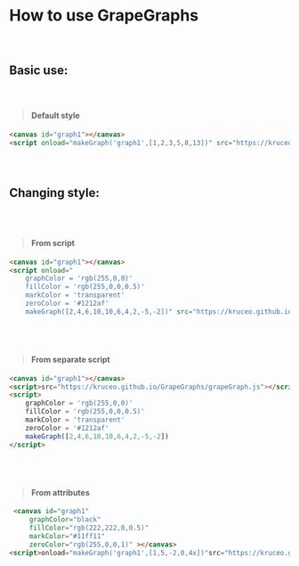 # **How to use GrapeGraphs** #
###### <br> #
## Basic use: ##
##### <br> #



>#### Default style ####
``` html 
<canvas id="graph1"></canvas>
<script onload="makeGraph('graph1',[1,2,3,5,8,13])" src="https://kruceo.github.io/GrapeGraphs/grapeGraph.js"></script>
```
###### <br> ###
## Changing style: ##
###### <br> ######
>#### From script ####

``` html 
<canvas id="graph1"></canvas>
<script onload=" 
    graphColor = 'rgb(255,0,0)'
    fillColor = 'rgb(255,0,0,0.5)'
    markColor = 'transparent'
    zeroColor = '#1212af'
    makeGraph([2,4,6,10,10,6,4,2,-5,-2])" src="https://kruceo.github.io/GrapeGraphs/grapeGraph.js"></script>
```
###### <br> ######
>#### From separate script ####

``` html 
<canvas id="graph1"></canvas>
<script>src="https://kruceo.github.io/GrapeGraphs/grapeGraph.js"></script>
<script>
    graphColor = 'rgb(255,0,0)'
    fillColor = 'rgb(255,0,0,0.5)'
    markColor = 'transparent'
    zeroColor = '#1212af'
    makeGraph([2,4,6,10,10,6,4,2,-5,-2])
</script>
```
###### <br> ######
>#### From attributes ####
``` html
 <canvas id="graph1"
     graphColor="black" 
     fillColor="rgb(222,222,0,0.5)"
     markColor="#11ff11"
     zeroColor="rgb(255,0,0,1)" ></canvas>
<script>onload="makeGraph('graph1',[1,5,-2,0,4x])"src="https://kruceo.github.io/GrapeGraphs/grapeGraph.js"></script>

```
